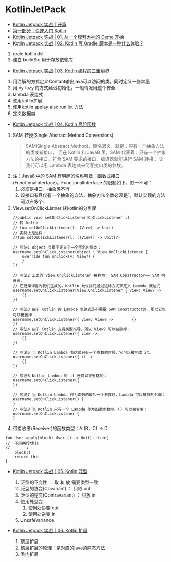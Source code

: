 # KotlinJetPack

* [Kotlin Jetpack 实战｜开篇](https://juejin.im/post/6844904191089999886)
* [第一部分：快速入门 Kotlin](https://juejin.im/post/6844904191098355719)
* [Kotlin Jetpack 实战 | 01. 从一个膜拜大神的 Demo 开始](https://juejin.im/post/6844904191232573447)
* [Kotlin Jetpack 实战 | 02. Kotlin 写 Gradle 脚本是一种什么体验？](https://juejin.im/post/6844904192336003079)
1. grale kotlin dsl
2. 建立 buildSrc 用于存放依赖库

* [Kotlin Jetpack 实战 | 03. Kotlin 编程的三重境界](https://juejin.im/post/6844904201437331470)
1. 用注解的方式定义Contant输出java可以访问的类，同时定义一些常量
2. 用 by lazy 的方式延迟初始化，一般情况用这个安全
3. lambda 表达式
4. 使用kotlin扩展
5. 使用kotlin applay  also run  let 方法
6. 定义数据类

* [Kotlin Jetpack 实战 | 04. Kotlin 高阶函数](https://juejin.im/post/6854573222457769991)
1. SAM 转换(Single Abstract Method Conversions)
    > SAM(Single Abstract Method)，顾名思义，就是：只有一个抽象方法的类或者接口，
    但在 Kotlin 和 Java8 里，SAM 代表着：只有一个抽象方法的接口。符合 SAM 要求的接口，编译器就能进行 SAM 转换：
    让我们可以用 Lambda 表达式来简写接口类的参数。
2. 注：Java8 中的 SAM 有明确的名称叫做：函数式接口(FunctionalInterface)。FunctionalInterface 的限制如下，缺一不可：
    1. 必须是接口，抽象类不行
    2. 该接口有且仅有一个抽象的方法，抽象方法个数必须是1，默认实现的方法可以有多个。
3. View.setOnClickListner 转kotlin的分步骤
    ```
    //public void setOnClickListener(OnClickListener l)
    // 转 koltin
    // fun setOnClickListener(l: (View) -> Unit)
    // 实际上是这样：
    //fun setOnClickListener(l: ((View!) -> Unit)?)

    // 写法1 object 关键字定义了一个匿名内部类：
    username.setOnClickListener(object : View.OnClickListener {
        override fun onClick(v: View?) {
        }
    })

    // 写法2 上面的 View.OnClickListener 被称为： SAM Constructor—— SAM 构造器，
    // 它是编译器为我们生成的。Kotlin 允许我们通过这种方式来定义 Lambda 表达式
    username.setOnClickListener(View.OnClickListener { view: View? ->
        {}
    })

    // 写法3 由于 Kotlin 的 Lambda 表达式是不需要 SAM Constructor的，所以它也可以被删掉
    username.setOnClickListener({ view: View? ->        {}
    })
    // 写法4 由于 Kotlin 支持类型推导，所以 View? 可以被删掉：
    username.setOnClickListener({ view ->
        {}
    })

    // 写法5 当 Kotlin Lambda 表达式只有一个参数的时候，它可以被写成 it。
    username.setOnClickListener({ it ->
        {}
    })

    // 写法6 Kotlin Lambda 的 it 是可以被省略的：
    username.setOnClickListener({
    })

    // 写法7 当 Kotlin Lambda 作为函数的最后一个参数时，Lambda 可以被挪到外面：
    username.setOnClickListener() {
    }
    // 写法8 当 Kotlin 只有一个 Lambda 作为函数参数时，() 可以被省略：
    username.setOnClickListener {
    }
    ```
4. 带接收者(Receiver)的函数类型：A.(B，C) -> D
```
fun User.apply(block: User.() -> Unit): User{
//  不用再传this
//       ↓
    block()
    return this
}

```

* [Kotlin Jetpack 实战｜05. Kotlin 泛型](https://juejin.cn/post/6856553487598256141)
    1. 泛型的不变性 ： 取 和 放 需要类型一致
    2. 泛型的协变(Covariant) ： 只取 out
    3. 泛型的逆变(Contravariant) ： 只放 in
    4. 使用处型变
        1. 使用处协变  out
        2. 使用处逆变  in
    5. UnsafeVariance

* [Kotlin Jetpack 实战｜06. Kotlin 扩展](https://juejin.cn/post/6857678090794237959)
    1. 顶层扩展
    2. 顶层扩展的原理：是对应的java的静态方法
    3. 类内扩展